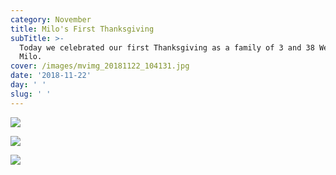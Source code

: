 ```yaml
---
category: November
title: Milo's First Thanksgiving
subTitle: >-
  Today we celebrated our first Thanksgiving as a family of 3 and 38 Weeks of
  Milo.  
cover: /images/mvimg_20181122_104131.jpg
date: '2018-11-22'
day: ' '
slug: ' '
---
```

![](/images/mvimg_20181122_104131.jpg)

![](/images/mvimg_20181122_194817.jpg)

![](/images/mvimg_20181122_065548.jpg)
